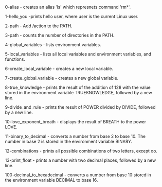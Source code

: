 0-alias - creates an alias 'ls' which represnets command 'rm*'.

1-hello_you -prints hello user, where user is the current Linux user.

2-path - Add /action to the PATH.

3-path - counts the number of directories in the PATH.

4-global_variables - lists environment variables.

5-local_variables - lists all local variables and environment variables, and functions.

6-create_local_variable - creates a new local variable.

7-create_global_variable - creates a new global variable.

8-true_knowledge - prints the result of the addition of 128 with the value stored in the environment variable TRUEKNOWLEDGE, followed by a new line.

9-divide_and_rule -  prints the result of POWER divided by DIVIDE, followed by a new line.

10-love_exponent_breath - displays the result of BREATH to the power LOVE. 

11-binary_to_decimal - converts a number from base 2 to base 10. The number in base 2 is stored in the environment variable BINARY.

12-combinations - prints all possible combinations of two letters, except oo.

13-print_float - prints a number with two decimal places, followed by a new line.

100-decimal_to_hexadecimal - converts a number from base 10 stored in the environment variable DECIMAL to base 16.

 
